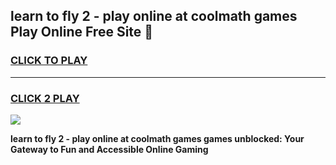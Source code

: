 
## learn to fly 2 - play online at coolmath games Play Online Free Site 👋
<h3>
<a href="https://download.freeplayer.one?title=learn_to_fly_2_-_play_online_at_coolmath_games&ref=21F">CLICK TO PLAY</a></h3>
<hr>

<h3>
<a href="https://download.freeplayer.one?title=learn_to_fly_2_-_play_online_at_coolmath_games&ref=21F">CLICK 2 PLAY</a>
  
</h3>

<a href="https://download.freeplayer.one?title=learn_to_fly_2_-_play_online_at_coolmath_games&ref=21F"><img src="https://cdnb.artstation.com/p/assets/images/images/032/539/853/original/anto-thomas-button-gif.gif"></a>


**learn to fly 2 - play online at coolmath games games unblocked: Your Gateway to Fun and Accessible Online Gaming**
